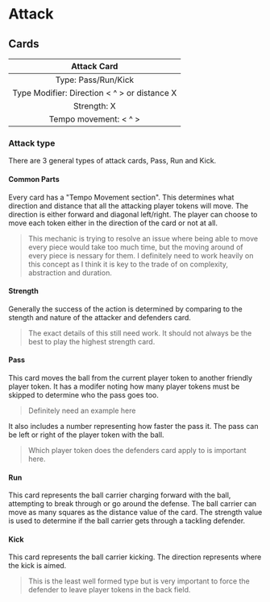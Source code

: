 # Attack

## Cards

| Attack Card   |
| :-------------: |
| Type: Pass/Run/Kick | 
| Type Modifier: Direction < ^ > or distance X |
| Strength: X     |
| Tempo movement: < ^ > |

### Attack type
There are 3 general types of attack cards, Pass, Run and Kick. 

#### Common Parts
Every card has a "Tempo Movement section". This determines what direction and distance that all the attacking player tokens will move.
The direction is either forward and diagonal left/right. The player can choose to move each token either in the direction of the card or not at all.

> This mechanic is trying to resolve an issue where being able to move every piece would take too much time, but the moving around of every piece is nessary for them.
> I definitely need to work heavily on this concept as I think it is key to the trade of on complexity, abstraction and duration.

#### Strength

Generally the success of the action is determined by comparing to the stength and nature of the attacker and defenders card.

> The exact details of this still need work. It should not always be the best to play the highest strength card.

#### Pass
This card moves the ball from the current player token to another friendly player token. 
It has a modifer noting how many player tokens must be skipped to determine who the pass goes too. 

> Definitely need an example here

It also includes a number representing how faster the pass it.
The pass can be left or right of the player token with the ball.

> Which player token does the defenders card apply to is important here.

#### Run
This card represents the ball carrier charging forward with the ball, attempting to break through or go around the defense. 
The ball carrier can move as many squares as the distance value of the card. The strength value is used to determine if the ball carrier gets through a tackling defender.

#### Kick
This card represents the ball carrier kicking. The direction represents where the kick is aimed.

> This is the least well formed type but is very important to force the defender to leave player tokens in the back field.

